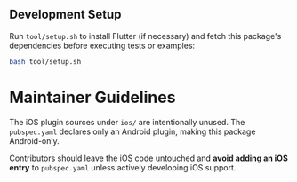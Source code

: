 ## Development Setup

Run `tool/setup.sh` to install Flutter (if necessary) and fetch this package's
dependencies before executing tests or examples:

```bash
bash tool/setup.sh
```

# Maintainer Guidelines

The iOS plugin sources under `ios/` are intentionally unused. The `pubspec.yaml` declares only an Android plugin, making this package Android-only.

Contributors should leave the iOS code untouched and **avoid adding an iOS entry** to `pubspec.yaml` unless actively developing iOS support.

